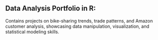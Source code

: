 ## Data Analysis Portfolio in R: 
Contains projects on bike-sharing trends, trade patterns, and Amazon customer analysis, showcasing data manipulation, visualization, and statistical modeling skills.

